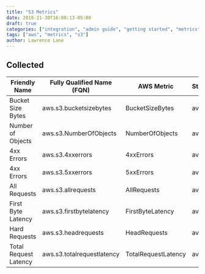 ```yaml
---
title: "S3 Metrics"
date: 2018-11-30T16:08:13-05:00
draft: true
categories: ["integration", "admin guide", "getting started", "metrics"]
tags: ["aws", "metrics", "s3"]
author: Lawrence Lane
---
```


## Collected

| Friendly Name         | Fully Qualified Name (FQN) | AWS Metric          | Statistic | Units       | BASE |
|-----------------------|----------------------------|---------------------|-----------|-------------|------|
| Bucket Size Bytes     | aws.s3.bucketsizebytes     | BucketSizeBytes     | average   | GiB/KiB     | yes  |
| Number of Objects     | aws.s3.NumberOfObjects     | NumberOfObjects     | average   | K           | yes  |
| 4xx Errors            | aws.s3.4xxerrors           | 4xxErrors           | average   | count       | yes  |
| 4xx Errors            | aws.s3.5xxerrors           | 5xxErrors           | average   | count       | yes  |
| All Requests          | aws.s3.allrequests         | AllRequests         | average   | count       | yes  |
| First Byte Latency    | aws.s3.firstbytelatency    | FirstByteLatency    | average   | miliseconds | yes  |
| Hard Requests         | aws.s3.headrequests        | HeadRequests        | average   | count       | yes  |
| Total Request Latency | aws.s3.totalrequestlatency | TotalRequestLatency | average   | miliseconds | yes  |
